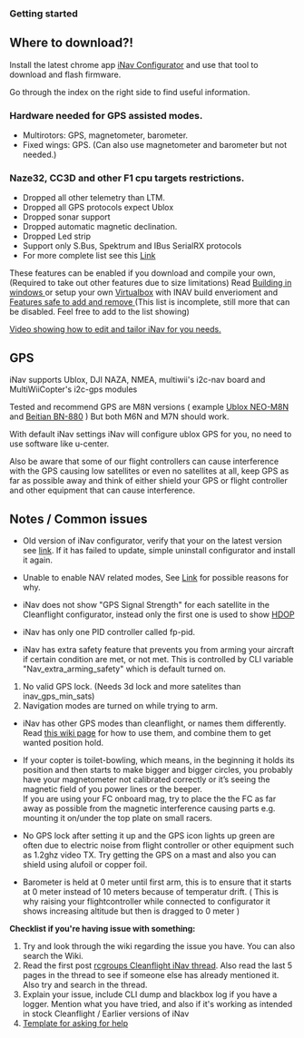 ### Getting started

## Where to download?!
Install the latest chrome app [iNav Configurator](https://chrome.google.com/webstore/detail/inav-configurator/fmaidjmgkdkpafmbnmigkpdnpdhopgel) and use that tool to download and flash firmware. 

Go through the index on the right side to find useful information.

### Hardware needed for GPS assisted modes.

* Multirotors: GPS, magnetometer, barometer.
* Fixed wings: GPS. (Can also use magnetometer and barometer but not needed.)

### Naze32, CC3D and other F1 cpu targets restrictions. 

* Dropped all other telemetry than LTM.
* Dropped all GPS protocols expect Ublox
* Dropped sonar support
* Dropped automatic magnetic declination. 
* Dropped Led strip
* Support only S.Bus, Spektrum and IBus SerialRX protocols
* For more complete list see this [Link](https://github.com/iNavFlight/inav/wiki/Hardware-and-feature-support-map)

These features can be enabled if you download and compile your own, (Required to take out other features due to size limitations) Read [Building in windows ](https://github.com/iNavFlight/inav/blob/master/docs/development/Building%20in%20Windows.md) or setup your own [Virtualbox](https://github.com/iNavFlight/inav/wiki/Making-a-new-Virtualbox-to-make-your-own-INAV) with INAV build enverioment  and [Features safe to add and remove ](https://github.com/iNavFlight/inav/blob/master/docs/Features%20safe%20to%20remove%20and%20add.md) (This list is incomplete, still more that can be disabled. Feel free to add to the list showing)  


[Video showing how to edit and tailor iNav for you needs.](https://youtu.be/n3Z1fOQJAg8)

## GPS
iNav supports  Ublox, DJI NAZA, NMEA, multiwii's i2c-nav board and MultiWiiCopter's i2c-gps modules

Tested and recommend GPS are M8N versions ( example [Ublox NEO-M8N](http://m.banggood.com/Ublox-NEO-M8N-Flight-Controller-GPS-with-Protective-Shell-for-PIX-PX4-Pixhawk-p-1005394.html?AID=12202217&PID=3836173&SID=ikzicawnsk0004o402ecu&source=affiliate&utm_source=Banggood_CJ&utm_medium=commission_junction&utm_campaign=OpenPilot&utm_content=sandy) and [Beitian BN-880](http://m.banggood.com/UBLOX-NEO-M8N-BN-880-Flight-Control-GPS-Module-Dual-Module-Compass-p-971082.html) )
But both M6N and M7N should work.

With default iNav settings iNav will configure ublox GPS for you, no need to use software like u-center.

Also be aware that some of our flight controllers can cause interference with the GPS causing low satellites or even no satellites at all, keep GPS as far as possible away and think of either shield your GPS or flight controller and other equipment that can cause interference.

## Notes / Common issues

* Old version of iNav configurator, verify that your on the latest version see [link](https://chrome.google.com/webstore/detail/inav-configurator/fmaidjmgkdkpafmbnmigkpdnpdhopgel). If it has failed to update, simple uninstall configurator and install it again.

* Unable to enable NAV related modes, See [Link](https://github.com/iNavFlight/inav/wiki/Navigation-modes) for possible reasons for why.

* iNav does not show "GPS Signal Strength" for each satellite in the Cleanflight configurator, instead only the first one is used to show [HDOP](https://en.wikipedia.org/wiki/Dilution_of_precision_%28GPS%29)

* iNav has only one PID controller called fp-pid.

* iNav has extra safety feature that prevents you from arming your aircraft if certain condition are met, or not met. This is controlled by CLI variable "Nav_extra_arming_safety" which is default turned on.

1. No valid GPS lock. (Needs 3d lock and more satelites than inav_gps_min_sats)
1. Navigation modes are turned on while trying to arm.


* iNav has other GPS modes than cleanflight, or names them differently. Read [this wiki page](https://github.com/iNavFlight/inav/wiki/Navigation-modes) for how to use them, and combine them to get wanted position hold.

* If your copter is toilet-bowling, which means, in the beginning it holds its position and then starts to make bigger and bigger circles, you probably have your magnetometer not calibrated correctly or it’s seeing the magnetic field of you power lines or the beeper.  
If you are using your FC onboard mag, try to place the the FC as far away as possible from the magnetic interference causing parts e.g. mounting it on/under the top plate on small racers.

* No GPS lock after setting it up and the GPS icon lights up green are often due to electric noise from flight controller or other equipment such as 1.2ghz video TX. Try getting the GPS on a mast and also you can shield using alufoil or copper foil.

* Barometer is held at 0 meter until first arm, this is to ensure that it starts at 0 meter instead of 10 meters because of temperatur drift. ( This is why raising your flightcontroller while connected to configurator it shows increasing altitude but then is dragged to 0 meter )

**Checklist if you're having issue with something:**

1. Try and look through the wiki regarding the issue you have. You can also search the Wiki.
1. Read the first post [rcgroups Cleanflight iNav thread](http://www.rcgroups.com/forums/showthread.php?t=2495732). Also read the last 5 pages in the thread to see if someone else has already mentioned it. Also try and search in the thread.
1. Explain your issue, include CLI dump and blackbox log if you have a logger. Mention what you have tried, and also if it's working as intended in stock Cleanflight / Earlier versions of iNav
1. [Template for asking for help](http://www.rcgroups.com/forums/showpost.php?p=35637535&postcount=7930)